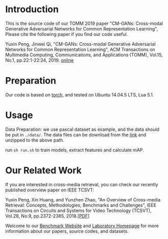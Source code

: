 # Introduction

This is the source code of our TOMM 2019 paper "CM-GANs: Cross-modal Generative Adversarial Networks for Common Representation Learning", Please cite the following paper if you find our code useful.

Yuxin Peng, Jinwei Qi, "CM-GANs: Cross-modal Generative Adversarial Networks for Common Representation Learning", ACM Transactions on Multimedia Computing, Communications, and Applications (TOMM), Vol.15, No.1, pp.22:1-22:24, 2019. [online](https://dl.acm.org/citation.cfm?id=3284750)

# Preparation
Our code is based on [torch](http://torch.ch/docs/getting-started.html), and tested on Ubuntu 14.04.5 LTS, Lua 5.1.

# Usage
Data Preparation: we use pascal dataset as example, and the data should be put in `./data/`.
The data files can be download from the [link](http://59.108.48.34/tiki/tiki-download_file.php?fileId=1011) and unzipped to the above path.

run `sh run.sh` to train models, extract features and calculate mAP.

# Our Related Work
If you are interested in cross-media retrieval, you can check our recently published overview paper on IEEE TCSVT:

Yuxin Peng, Xin Huang, and Yunzhen Zhao, "An Overview of Cross-media Retrieval: Concepts, Methodologies, Benchmarks and Challenges", IEEE Transactions on Circuits and Systems for Video Technology (TCSVT), Vol.28, No.9, pp.2372-2385, 2018.[[PDF]](http://www.icst.pku.edu.cn/mipl/tiki-download_file.php?fileId=376)

Welcome to our [Benchmark Website](http://www.icst.pku.edu.cn/mipl/xmedia) and [Laboratory Homepage](http://www.icst.pku.edu.cn/mipl) for more information about our papers, source codes, and datasets.
